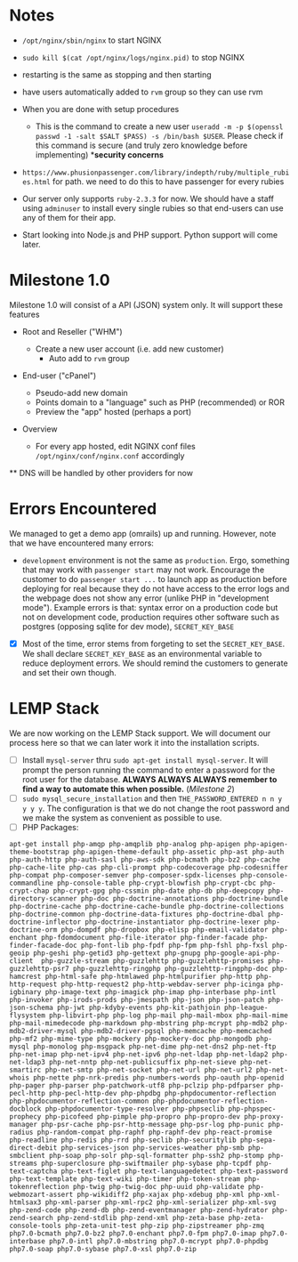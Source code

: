 Notes
=====

- `/opt/nginx/sbin/nginx` to start NGINX
- `sudo kill $(cat /opt/nginx/logs/nginx.pid)` to stop NGINX
- restarting is the same as stopping and then starting
- have users automatically added to `rvm` group so they can use rvm
- When you are done with setup procedures
  - This is the command to create a new user `useradd -m -p $(openssl passwd -1 -salt $SALT $PASS) -s /bin/bash $USER`. Please check if this command is secure (and truly zero knowledge before implementing) ***security concerns**
- `https://www.phusionpassenger.com/library/indepth/ruby/multiple_rubies.html` for path. we need to do this to have passenger for every rubies
  
- Our server only supports `ruby-2.3.3` for now. We should have a staff using `adminuser` to install every single rubies so that end-users can use any of them for their app.
- Start looking into Node.js and PHP support. Python support will come later.

Milestone 1.0
=============
Milestone 1.0 will consist of a API (JSON) system only. It will support these features
- Root and Reseller ("WHM")
  - Create a new user account (i.e. add new customer)
    - Auto add to `rvm` group
- End-user ("cPanel")
  - Pseudo-add new domain
  - Points domain to a "language" such as PHP (recommended) or ROR
  - Preview the "app" hosted (perhaps a port)
  
- Overview
  - For every app hosted, edit NGINX conf files `/opt/nginx/conf/nginx.conf` accordingly
  
** DNS will be handled by other providers for now

Errors Encountered
==================
We managed to get a demo app (omrails) up and running. However, note that we have encountered many errors:
- `development` environment is not the same as `production`. Ergo, something that may work with `passenger start` may not work. Encourage the customer to do `passenger start ...` to launch app as production before deploying for real because they do not have access to the error logs and the webpage does not show any error (unlike PHP in "development mode"). Example errors is that: syntax error on a production code but not on development code, production requires other software such as postgres (opposing sqlite for dev mode), `SECRET_KEY_BASE`
- [X] Most of the time, error stems from forgeting to set the `SECRET_KEY_BASE`. We shall declare `SECRET_KEY_BASE` as an environmental variable to reduce deployment errors. We should remind the customers to generate and set their own though.

LEMP Stack
==========
We are now working on the LEMP Stack support. We will document our process here so that we can later work it into the installation scripts.
- [ ] Install `mysql-server` thru `sudo apt-get install mysql-server`. It will prompt the person running the command to enter a password for the root user for the database. **ALWAYS ALWAYS ALWAYS remember to find a way to automate this when possible.** (*Milestone 2*)
- [ ] `sudo mysql_secure_installation` and then `THE_PASSWORD_ENTERED n n y y y y`. The configuration is that we do not change the root password and we make the system as convenient as possible to use.
- [ ] PHP Packages:
```
apt-get install php-amqp php-amqplib php-analog php-apigen php-apigen-theme-bootstrap php-apigen-theme-default php-assetic php-ast php-auth php-auth-http php-auth-sasl php-aws-sdk php-bcmath php-bz2 php-cache php-cache-lite php-cas php-cli-prompt php-codecoverage php-codesniffer php-compat php-composer-semver php-composer-spdx-licenses php-console-commandline php-console-table php-crypt-blowfish php-crypt-cbc php-crypt-chap php-crypt-gpg php-cssmin php-date php-db php-deepcopy php-directory-scanner php-doc php-doctrine-annotations php-doctrine-bundle php-doctrine-cache php-doctrine-cache-bundle php-doctrine-collections php-doctrine-common php-doctrine-data-fixtures php-doctrine-dbal php-doctrine-inflector php-doctrine-instantiator php-doctrine-lexer php-doctrine-orm php-dompdf php-dropbox php-elisp php-email-validator php-enchant php-fdomdocument php-file-iterator php-finder-facade php-finder-facade-doc php-font-lib php-fpdf php-fpm php-fshl php-fxsl php-geoip php-geshi php-getid3 php-gettext php-gnupg php-google-api-php-client  php-guzzle-stream php-guzzlehttp php-guzzlehttp-promises php-guzzlehttp-psr7 php-guzzlehttp-ringphp php-guzzlehttp-ringphp-doc php-hamcrest php-html-safe php-htmlawed php-htmlpurifier php-http php-http-request php-http-request2 php-http-webdav-server php-icinga php-igbinary php-image-text php-imagick php-imap php-interbase php-intl php-invoker php-irods-prods php-jmespath php-json php-json-patch php-json-schema php-jwt php-kdyby-events php-kit-pathjoin php-league-flysystem php-libvirt-php php-log php-mail php-mail-mbox php-mail-mime php-mail-mimedecode php-markdown php-mbstring php-mcrypt php-mdb2 php-mdb2-driver-mysql php-mdb2-driver-pgsql php-memcache php-memcached php-mf2 php-mime-type php-mockery php-mockery-doc php-mongodb php-mysql php-monolog php-msgpack php-net-dime php-net-dns2 php-net-ftp php-net-imap php-net-ipv4 php-net-ipv6 php-net-ldap php-net-ldap2 php-net-ldap3 php-net-nntp php-net-publicsuffix php-net-sieve php-net-smartirc php-net-smtp php-net-socket php-net-url php-net-url2 php-net-whois php-nette php-nrk-predis php-numbers-words php-oauth php-openid php-pager php-parser php-patchwork-utf8 php-pclzip php-pdfparser php-pecl-http php-pecl-http-dev php-phpdbg php-phpdocumentor-reflection php-phpdocumentor-reflection-common php-phpdocumentor-reflection-docblock php-phpdocumentor-type-resolver php-phpseclib php-phpspec-prophecy php-picofeed php-pimple php-propro php-propro-dev php-proxy-manager php-psr-cache php-psr-http-message php-psr-log php-punic php-radius php-random-compat php-raphf php-raphf-dev php-react-promise php-readline php-redis php-rrd php-seclib php-securitylib php-sepa-direct-debit php-services-json php-services-weather php-smb php-smbclient php-soap php-solr php-sql-formatter php-ssh2 php-stomp php-streams php-superclosure php-swiftmailer php-sybase php-tcpdf php-text-captcha php-text-figlet php-text-languagedetect php-text-password php-text-template php-text-wiki php-timer php-token-stream php-tokenreflection php-twig php-twig-doc php-uuid php-validate php-webmozart-assert php-wikidiff2 php-xajax php-xdebug php-xml php-xml-htmlsax3 php-xml-parser php-xml-rpc2 php-xml-serializer php-xml-svg php-zend-code php-zend-db php-zend-eventmanager php-zend-hydrator php-zend-search php-zend-stdlib php-zend-xml php-zeta-base php-zeta-console-tools php-zeta-unit-test php-zip php-zipstreamer php-zmq php7.0-bcmath php7.0-bz2 php7.0-enchant php7.0-fpm php7.0-imap php7.0-interbase php7.0-intl php7.0-mbstring php7.0-mcrypt php7.0-phpdbg php7.0-soap php7.0-sybase php7.0-xsl php7.0-zip
```

